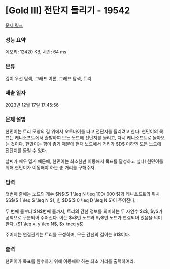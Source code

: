 # [Gold III] 전단지 돌리기 - 19542 

[문제 링크](https://www.acmicpc.net/problem/19542) 

### 성능 요약

메모리: 12420 KB, 시간: 64 ms

### 분류

깊이 우선 탐색, 그래프 이론, 그래프 탐색, 트리

### 제출 일자

2023년 12월 17일 17:45:56

### 문제 설명

<p>현민이는 트리 모양의 길 위에서 오토바이를 타고 전단지를 돌리려고 한다. 현민이의 목표는 케니소프트에서 출발하여 모든 노드에 전단지를 돌리고, 다시 케니소프트로 돌아오는 것이다. 현민이는 힘이 좋기 때문에 현재 노드에서 거리가 $D$ 이하인 모든 노드에 전단지를 돌릴 수 있다.</p>

<p>날씨가 매우 덥기 때문에, 현민이는 최소한만 이동해서 목표를 달성하고 싶다! 현민이를 위해 현민이가 이동해야 하는 총 거리를 구해주자.</p>

### 입력 

 <p>첫번째 줄에는 노드의 개수 $N$($ 1 \leq N \leq 100\ 000 $)과 케니소프트의 위치 $S$($ 1 \leq S \leq N $), 힘 $D$($ 0 \leq D \leq N $)이 주어진다.</p>

<p>두 번째 줄부터 $N$번째 줄까지, 트리의 간선 정보를 의미하는 두 자연수 $x$, $y$가 공백으로 구분되어 주어진다. 이는 $x$번 노드와 $y$번 노드가 연결되어 있음을 의미한다. ($1 \leq x, y \leq N$, $x \neq y$)</p>

<p>주어지는 연결관계는 트리를 구성하며, 모든 간선의 길이는 $1$이다.</p>

### 출력 

 <p>현민이가 목표를 완수하기 위해 이동해야 하는 최소 거리를 출력하여라.</p>

